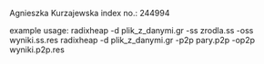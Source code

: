 Agnieszka Kurzajewska
index no.: 244994

example usage:
    radixheap  -d plik_z_danymi.gr  -ss zrodla.ss  -oss wyniki.ss.res
    radixheap  -d plik_z_danymi.gr  -p2p pary.p2p  -op2p wyniki.p2p.res